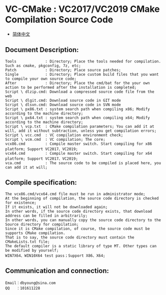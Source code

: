 # VC-CMake : VC2017/VC2019 CMake Compilation Source Code

- [简体中文](readmeCN.md)

## Document Description:
    Tools             : Directory; Place the tools needed for compilation. Such as cmake, pkgconfig, 7z, etc;
    Patch             : Directory; Place source patches;
    Single            : Directory; Place custom build files that you want to compile your own source code;
    After             : Directory; Place the cmd/bat for the your own action to be performed after the installation is completed;
    Script \ dlzip.cmd: Download a compressed source code file from the web
    Script \ dlgit.cmd: Download source code in GIT mode
    Script \ dlsvn.cmd: Download source code in SVN mode
    Script \ px86.txt : system search path when compiling x86; Modify according to the machine directory;
    Script \ px64.txt : system search path when compiling x64; Modify according to the machine directory;
    Script \ vcp.txt  : CMake compilation parameters; You can add it at will, add it without subtraction, unless you get compilation errors;
    Script \ vcc.cmd  : VC compilation environment check;
    Script \ vcm.cmd  : VC compilation; The core;
    vcx86.cmd         : Compile master switch. Start compiling for x86 platform; Support VC2017、VC2019;
    vcx64.cmd         : Compile master switch. Start compiling for x64 platform; Support VC2017、VC2019;
    vca.cmd           : The source code to be compiled is placed here, you can add it at will;

## Compile specification:
    The vcx86.cmd/vcx64.cmd file must be run in administrator mode;
    At the beginning of compilation, the source code directory is checked for existence; 
    If it exists, it will not be downloaded again;
    In other words, if the source code directory exists, that download address can be filled in arbitrarily;
    In other words, you can manually copy the source code directory to the Source directory for compilation;
    Since it is CMake compilation, of course, the source code must be supports CMake compilation. 
    That is to say, the source code directory must contain the CMakeLists.txt file;
    The default compiler is a static library of type MT. Other types can be modified by yourself;
    WIN7X64、WIN10X64 test pass；Support X86、X64;

## Communication and connection:
    Email：dbyoung@sina.com
    QQ   ：101611228

